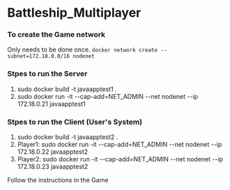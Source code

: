 # Battleship_Multiplayer

### To create the Game network
Only needs to be done once.
`docker network create --subnet=172.18.0.0/16 nodenet `

### Stpes to run the Server
1. sudo docker build -t javaapptest1 .
2. sudo docker run -it --cap-add=NET_ADMIN --net nodenet --ip 172.18.0.21 javaapptest1

### Stpes to run the Client (User's System)
1. sudo docker build -t javaapptest2 .
2. Player1: sudo docker run -it --cap-add=NET_ADMIN --net nodenet --ip 172.18.0.22 javaapptest2
3. Player2: sudo docker run -it --cap-add=NET_ADMIN --net nodenet --ip 172.18.0.23 javaapptest2

Follow the instructions in the Game

